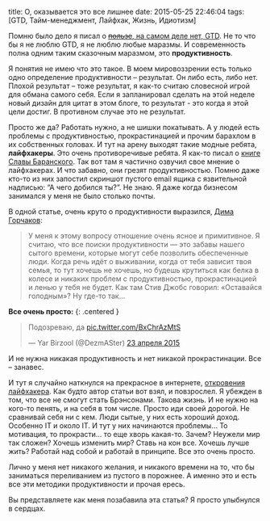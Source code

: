 title: О, оказывается это все лишнее
date: 2015-05-25 22:46:04
tags: [GTD, Тайм-менеджмент, Лайфхак, Жизнь, Идиотизм]

Помню было дело я писал о [<s>пользе</s>, на самом деле нет, GTD](http://localhost:8000/blog/do-not-your-work-harder/). Не то что бы я не люблю GTD, я не люблю любые маразмы. И современность полна одним таким сказочным маразмом, это **продуктивность**.

Я понятия не имею что это такое. В моем мировоззрении есть только одно определение продуктивности – результат. Он либо есть, либо нет. Плохой результат – тоже результат, я как-то считаю словесной игрой для обмана самого себя. Если я запланировал сделать на этой неделе новый дизайн для цитат в этом блоге, то результат - это когда я этой цели достиг. В противном случае это не результат.

Просто же да? Работать нужно, а не шишки покатывать. А у людей есть проблемы с продуктивностью, прокрастинацией и прочим барахлом в их собственных головах. И тут на арену выходят такие модные ребята, **лайфхакеры**. Это очень противоречивые ребята. Я как-то писал о [книге Славы Баранского](http://localhost:8000/blog/2014-10-27-pochemu-vam-stoit-prochitat-somnenie/). Так вот там я частично озвучил свое мнение о лайфхакерах. И что забавно, они грезят продуктивностью. Помню даже кто-то из них запостил скриншот пустого email ящика с язвительной надписью: “А чего добился ты?”. Не знаю. Я даже когда бизнесом занимался у меня не было столько почты.

В одной статье, очень круто о продуктивности выразился, [Дима Горчаков](http://lifehacker.ru/2015/03/06/rabochie-mesta-dmitrij-gorchakov/):

>У меня к этому вопросу отношение очень ясное и примитивное. Я считаю, что все поиски продуктивности — это забавы нашего сытого времени, которые могут себе позволить обеспеченные люди. Когда речь идёт о выживании, когда от тебя зависит твоя семья, то тут хочешь не хочешь, но будешь крутиться как белка в колесе и никаких проблем с продуктивностью, прокрастинацией и ленью у тебя не будет. Как там Стив Джобс говорил: «Оставайся голодным»?  Ну где-то так…

**Все очень просто:**
{: .centered }

<div class="tweet">
    <blockquote class="twitter-tweet" lang="ru"><p lang="ru" dir="ltr">Подозреваю, да <a href="http://t.co/BxChrAzMtS">pic.twitter.com/BxChrAzMtS</a></p>&mdash; Yar Birzool (@DezmASter) <a href="https://twitter.com/DezmASter/status/591088650470883329">23 апреля 2015</a></blockquote>
    <script async src="//platform.twitter.com/widgets.js" charset="utf-8"></script>
</div>

И не нужна никакая продуктивность и нет никакой прокрастинации. Все – занавес.

И тут я случайно наткнулся на прекрасное в интернете, [откровения лайфхакера](http://betteri.ru/post/ispoved-vyzdoravlivayuschego-layfhakera.html). Как будто автор статьи вот взял, и повзрослел. Я убежден в том, что все не смогут стать Брэнсонами. Такова жизнь. И не нужно на кого-то пенять, и на себя в том числе. Просто иди своей дорогой. Не сравнивай себя ни с кем. Люди сытые, у них есть хороший доход. Особенно IT и около IT. И тут у них начинаются проблемы… То мотивация, то прокрасти… то еще хворь какая-то. Зачем? Неужели мир так сложен? Хочешь изменить мир? Ставь на кон все. Хочешь лучше жить? Работай над собой и работай в принципе. Все это очень просто.

Лично у меня нет никакого желания, и никакого времени на то, что бы заниматься переливанием из пустого в порожнее. А именно это и есть все эти методики продуктивности и прочая ересь.

Вы представляете как меня позабавила эта статья? Я просто улыбнулся в сердцах.
